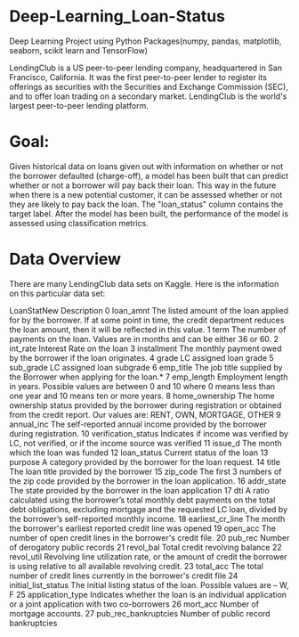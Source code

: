 # Deep-Learning_Loan-Status
Deep Learning Project using Python Packages(numpy, pandas, matplotlib, seaborn, scikit learn and TensorFlow)

LendingClub is a US peer-to-peer lending company, headquartered in San Francisco, California. It was the first peer-to-peer lender to register its offerings as securities with the Securities and Exchange Commission (SEC), and to offer loan trading on a secondary market. LendingClub is the world's largest peer-to-peer lending platform.

# Goal:
Given historical data on loans given out with information on whether or not the borrower defaulted (charge-off), a model has been built that can predict whether or not a borrower will pay back their loan. This way in the future when there is a new potential customer, it can be assessed whether or not they are likely to pay back the loan.
The "loan_status" column contains the target label. After the model has been built, the performance of the model is assessed using classification metrics.

# Data Overview

There are many LendingClub data sets on Kaggle. Here is the information on this particular data set:

LoanStatNew	Description
0	loan_amnt	The listed amount of the loan applied for by the borrower. If at some point in time, the credit department reduces the loan amount, then it will be reflected in this value.
1	term	The number of payments on the loan. Values are in months and can be either 36 or 60.
2	int_rate	Interest Rate on the loan
3	installment	The monthly payment owed by the borrower if the loan originates.
4	grade	LC assigned loan grade
5	sub_grade	LC assigned loan subgrade
6	emp_title	The job title supplied by the Borrower when applying for the loan.*
7	emp_length	Employment length in years. Possible values are between 0 and 10 where 0 means less than one year and 10 means ten or more years.
8	home_ownership	The home ownership status provided by the borrower during registration or obtained from the credit report. Our values are: RENT, OWN, MORTGAGE, OTHER
9	annual_inc	The self-reported annual income provided by the borrower during registration.
10	verification_status	Indicates if income was verified by LC, not verified, or if the income source was verified
11	issue_d	The month which the loan was funded
12	loan_status	Current status of the loan
13	purpose	A category provided by the borrower for the loan request.
14	title	The loan title provided by the borrower
15	zip_code	The first 3 numbers of the zip code provided by the borrower in the loan application.
16	addr_state	The state provided by the borrower in the loan application
17	dti	A ratio calculated using the borrower’s total monthly debt payments on the total debt obligations, excluding mortgage and the requested LC loan, divided by the borrower’s self-reported monthly income.
18	earliest_cr_line	The month the borrower's earliest reported credit line was opened
19	open_acc	The number of open credit lines in the borrower's credit file.
20	pub_rec	Number of derogatory public records
21	revol_bal	Total credit revolving balance
22	revol_util	Revolving line utilization rate, or the amount of credit the borrower is using relative to all available revolving credit.
23	total_acc	The total number of credit lines currently in the borrower's credit file
24	initial_list_status	The initial listing status of the loan. Possible values are – W, F
25	application_type	Indicates whether the loan is an individual application or a joint application with two co-borrowers
26	mort_acc	Number of mortgage accounts.
27	pub_rec_bankruptcies	Number of public record bankruptcies


